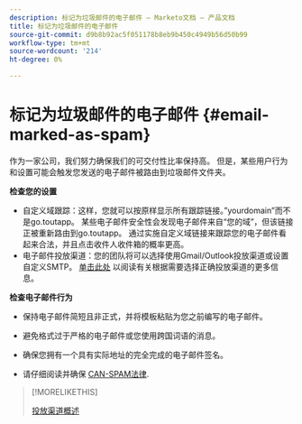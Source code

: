 ```yaml
---
description: 标记为垃圾邮件的电子邮件 — Marketo文档 — 产品文档
title: 标记为垃圾邮件的电子邮件
source-git-commit: d9b8b92ac5f051178b8eb9b450c4949b56d50b99
workflow-type: tm+mt
source-wordcount: '214'
ht-degree: 0%

---
```


# 标记为垃圾邮件的电子邮件 {#email-marked-as-spam}

作为一家公司，我们努力确保我们的可交付性比率保持高。 但是，某些用户行为和设置可能会触发您发送的电子邮件被路由到垃圾邮件文件夹。

**检查您的设置**

* 自定义域跟踪：这样，您就可以按原样显示所有跟踪链接。”yourdomain”而不是go.toutapp。 某些电子邮件安全性会发现电子邮件来自“您的域”，但该链接正被重新路由到go.toutapp。 通过实施自定义域链接来跟踪您的电子邮件看起来合法，并且点击收件人收件箱的概率更高。
* 电子邮件投放渠道：您的团队将可以选择使用Gmail/Outlook投放渠道或设置自定义SMTP。 [单击此处](/help/marketo/product-docs/marketo-sales-insight/actions/email/email-delivery/delivery-channel-overview.md) 以阅读有关根据需要选择正确投放渠道的更多信息。

**检查电子邮件行为**

* 保持电子邮件简短且非正式，并将模板粘贴为您之前编写的电子邮件。

* 避免格式过于严格的电子邮件或您使用跨国词语的消息。

* 确保您拥有一个具有实际地址的完全完成的电子邮件签名。

* 请仔细阅读并确保 [CAN-SPAM法律](https://www.ftc.gov/tips-advice/business-center/guidance/can-spam-act-compliance-guide-business).

>[!MORELIKETHIS]
>
>[投放渠道概述](/help/marketo/product-docs/marketo-sales-insight/actions/email/email-delivery/delivery-channel-overview.md)
